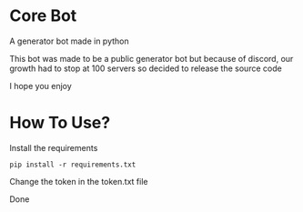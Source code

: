 # Core Bot
A generator bot made in python

This bot was made to be a public generator bot but because of discord, our growth had to stop at 100 servers so decided to release the source code

I hope you enjoy

# How To Use?
Install the requirements

```pip install -r requirements.txt```

Change the token in the token.txt file

Done